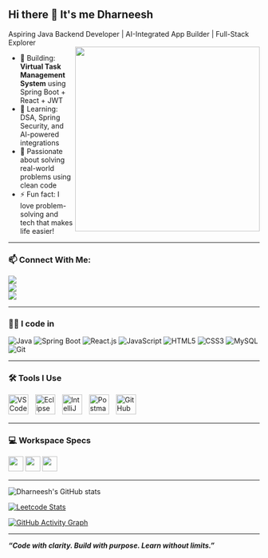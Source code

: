 ## Hi there 👋 It's me Dharneesh

Aspiring Java Backend Developer | AI-Integrated App Builder | Full-Stack Explorer  
<img align="right" width="370" src="https://media.giphy.com/media/qgQUggAC3Pfv687qPC/giphy.gif">


- 🔭 Building: **Virtual Task Management System** using Spring Boot + React + JWT  
- 🌱 Learning: DSA, Spring Security, and AI-powered integrations  
- 💼 Passionate about solving real-world problems using clean code  
- ⚡ Fun fact: I love problem-solving and tech that makes life easier!

---

### 📫 Connect With Me:
[<img src="https://img.shields.io/badge/LinkedIn-0077B5?style=for-the-badge&logo=linkedin&logoColor=white" />](https://www.linkedin.com/in/dharneesh-p-10705b257/)  
[<img src="https://img.shields.io/badge/GitHub-181717?style=for-the-badge&logo=github&logoColor=white" />](https://github.com/Dharneesh-009)  
[<img src="https://img.shields.io/badge/LeetCode-FFA116?style=for-the-badge&logo=leetcode&logoColor=white" />](https://leetcode.com/u/Dharneesh-P/)  

---

### 👨‍💻 I code in

<p align="left">
  <img src="https://img.icons8.com/color/48/java-coffee-cup-logo.png" title="Java" />
  <img src="https://img.icons8.com/color/48/spring-logo.png" title="Spring Boot" />
  <img src="https://img.icons8.com/color/48/react-native.png" title="React.js" />
  <img src="https://img.icons8.com/color/48/javascript.png" title="JavaScript" />
  <img src="https://img.icons8.com/color/48/html-5.png" title="HTML5" />
  <img src="https://img.icons8.com/color/48/css3.png" title="CSS3" />
  <img src="https://img.icons8.com/color/48/mysql-logo.png" title="MySQL" />
  <img src="https://img.icons8.com/color/48/git.png" title="Git" />
</p>
 

---

### 🛠️ Tools I Use

<p align="left">
  <img src="https://img.icons8.com/color/48/visual-studio-code-2019.png" title="VS Code" height="40" style="margin-right:10px;"/>
  <img src="https://img.icons8.com/officel/48/java-eclipse.png" title="Eclipse" height="40" style="margin-right:10px;"/>
  <img src="https://img.icons8.com/color/48/intellij-idea.png" title="IntelliJ IDEA" height="40" style="margin-right:10px;"/>
  <img src="https://cdn.iconscout.com/icon/free/png-256/free-postman-3521648-2945092.png" title="Postman" height="40" style="margin-right:10px;"/>
  <img src="https://img.icons8.com/ios-glyphs/48/github.png" title="GitHub" height="40" style="margin-right:10px;"/>
</p>




---

### 💻 Workspace Specs
<img height="30" src="https://img.shields.io/badge/OS-Windows_11-blue?style=for-the-badge&logo=windows&logoColor=white"/> 
<img height="30" src="https://img.shields.io/badge/Processor-Ryzen_5_5600H-ED1C24?style=for-the-badge&logo=amd&logoColor=white"/> 
<img height="30" src="https://img.shields.io/badge/GPU-NVIDIA_GTX1650-76B900?style=for-the-badge&logo=nvidia&logoColor=white"/>

---

![Dharneesh's GitHub stats](https://github-readme-stats.vercel.app/api?username=Dharneesh-009&theme=dark&show_icons=true&hide=contribs)

[![Leetcode Stats](https://leetcard.jacoblin.cool/Dharneesh-P?ext=contest&theme=dark)](https://leetcode.com/u/Dharneesh-P/)

[![GitHub Activity Graph](https://github-readme-activity-graph.vercel.app/graph?username=Dharneesh-009&bg_color=000000&color=ffffff&line=00ffe0&point=ffffff&area=true&hide_border=true)](https://github.com/ashutosh00710/github-readme-activity-graph)

---

_**“Code with clarity. Build with purpose. Learn without limits.”**_

